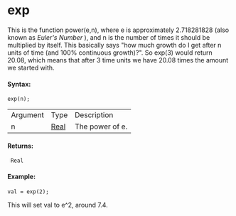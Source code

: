 # exp

This is the function power(e,n), where e is approximately 2.718281828
(also known as *Euler's Number* ), and n is the number of times it
should be multiplied by itself. This basically says "how much growth do
I get after n units of time (and 100% continuous growth)?". So exp(3)
would return 20.08, which means that after 3 time units we have 20.08
times the amount we started with.

#### Syntax:

``` gml
exp(n);
```

|          |                                                                         |                 |
|----------|-------------------------------------------------------------------------|-----------------|
| Argument | Type                                                                    | Description     |
| n        |  [Real](../../../../../GameMaker_Language/GML_Overview/Data_Types)  | The power of e. |

#### Returns:

``` gml
 Real
```

#### Example:

``` gml
val = exp(2);
```

This will set val to e^2, around 7.4.
